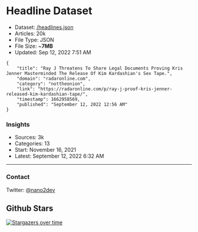 # Headline Dataset

- Dataset: [/headlines.json](https://raw.githubusercontent.com/fwd/news/master/headlines.json) 
- Articles: 20k
- File Type: JSON
- File Size: ~**7MB**
- Updated: Sep 12, 2022 7:51 AM

```
{
    "title": "Ray J Threatens To Share Legal Documents Proving Kris Jenner Masterminded The Release Of Kim Kardashian's Sex Tape.",
    "domain": "radaronline.com",
    "category": "nottheonion",
    "link": "https://radaronline.com/p/ray-j-proof-kris-jenner-released-kim-kardashian-tape/",
    "timestamp": 1662958569,
    "published": "September 12, 2022 12:56 AM"
}
```

### Insights

- Sources: 3k
- Categories: 13
- Start: November 16, 2021
- Latest: September 12, 2022 6:32 AM

---

### Contact 

Twitter: [@nano2dev](https://twitter.com/nano2dev)

## Github Stars

[![Stargazers over time](https://starchart.cc/fwd/news.svg)](https://starchart.cc/fwd/news)
